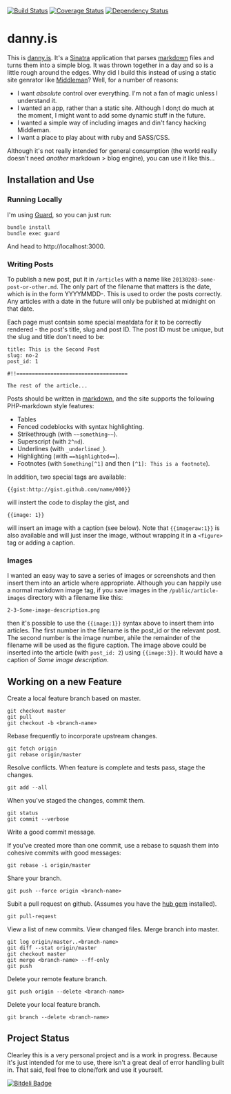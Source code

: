 [![Build Status](https://travis-ci.org/dannysmith/dasmith.png?branch=master)](https://travis-ci.org/dannysmith/dasmith) [![Coverage Status](https://coveralls.io/repos/dannysmith/dasmith/badge.png)](https://coveralls.io/r/dannysmith/dasmith) [![Dependency Status](https://gemnasium.com/dannysmith/dasmith.png)](http://gemnasium.com/dannysmith/dasmith)

# danny.is

This is [danny.is](http://danny.is). It's a [Sinatra](http://www.sinatrarb.com/) application that parses [markdown](http://daringfireball.net/projects/markdown/) files and turns them into a simple blog. It was thrown together in a day and so is a little rough around the edges. Why did I build this instead of using a static site genrator like [Middleman](http://middlemanapp.com/)? Well, for a number of reasons:

* I want *absolute* control over everything. I'm not a fan of magic unless I understand it.
* I wanted an app, rather than a static site. Although I don;t do much at the moment, I might want to add some dynamic stuff in the future.
* I wanted a simple way of including images and din't fancy hacking Middleman.
* I want a place to play about with ruby and SASS/CSS.

Although it's not really intended for general consumption (the world really doesn't need *another* markdown > blog engine), you can use it like this...

## Installation and Use

### Running Locally

I'm using [Guard](https://github.com/guard/guard), so you can just run:

````
bundle install
bundle exec guard
````

And head to http://localhost:3000.

### Writing Posts

To publish a new post, put it in `/articles` with a name like `20130203-some-post-or-other.md`. The only part of the filename that matters is the date, which is in the form YYYYMMDD-. This is used to order the posts correctly. Any articles with a date in the future will only be published at midnight on that date.

Each page must contain some special meatdata for it to be correctly rendered - the post's title, slug and post ID. The post ID must be unique, but the slug and title don't need to be:

````
title: This is the Second Post
slug: no-2
post_id: 1

#!!====================================

The rest of the article...
````

Posts should be written in [markdown](http://daringfireball.net/projects/markdown/), and the site supports the following PHP-markdown style features:

* Tables
* Fenced codeblocks with syntax highlighting.
* Strikethrough (with `~~something~~`).
* Superscript (with `2^nd`).
* Underlines (with `_underlined_`).
* Highlighting (with  `==highlighted==`).
* Footnotes (with `Something[^1]` and then `[^1]: This is a footnote`).

In addition, two special tags are available:

````
{{gist:http://gist.github.com/name/000}}
````

will instert the code to display the gist, and

````
{{image: 1}}
````

will insert an image with a caption (see below). Note that `{{imageraw:1}}` is also available and will just inser the image, without wrapping it in a `<figure>` tag or adding a caption.

### Images

I wanted an easy way to save a series of images or screenshots and then insert them into an article where appropriate. Although you can happily use a normal markdown image tag, if you save images in the `/public/article-images` directory with a filename like this:

`2-3-Some-image-description.png`

then it's possible to use the `{{image:1}}` syntax above to insert them into articles. The first number in the filename is the post_id or the relevant post. The second number is the image number, ahile the remainder of the filename will be used as the figure caption. The image above could be inserted into the article (with `post_id: 2`) using `{{image:3}}`. It would have a caption of *Some image description*.

## Working on a new Feature

Create a local feature branch based on master.

    git checkout master
    git pull
    git checkout -b <branch-name>

Rebase frequently to incorporate upstream changes.

    git fetch origin
    git rebase origin/master

Resolve conflicts. When feature is complete and tests pass, stage the changes.

    git add --all

When you've staged the changes, commit them.

    git status
    git commit --verbose

Write a good commit message.

If you've created more than one commit, use a rebase to squash them into
cohesive commits with good messages:

    git rebase -i origin/master

Share your branch.

    git push --force origin <branch-name>

Subit a pull request on github. (Assumes you have the [hub gem](https://github.com/github/hub) installed).

    git pull-request

View a list of new commits. View changed files. Merge branch into master.

    git log origin/master..<branch-name>
    git diff --stat origin/master
    git checkout master
    git merge <branch-name> --ff-only
    git push

Delete your remote feature branch.

    git push origin --delete <branch-name>

Delete your local feature branch.

    git branch --delete <branch-name>


## Project Status

Clearley this is a very personal project and is a work in progress. Because it's just intended for me to use, there isn't a great deal of error handling built in. That said, feel free to clone/fork and use it yourself.



[![Bitdeli Badge](https://d2weczhvl823v0.cloudfront.net/dannysmith/dasmith/trend.png)](https://bitdeli.com/free "Bitdeli Badge")

